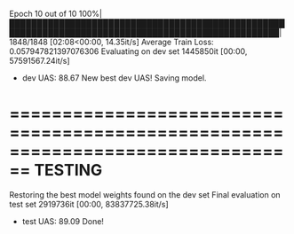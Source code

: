 Epoch 10 out of 10
100%|███████████████████████████████████████████████████████████████████████████████████████████████████| 1848/1848 [02:08<00:00, 14.35it/s]
Average Train Loss: 0.057947821397076306
Evaluating on dev set
1445850it [00:00, 57591567.24it/s]                                                                                                          
- dev UAS: 88.67
New best dev UAS! Saving model.

================================================================================
TESTING
================================================================================
Restoring the best model weights found on the dev set
Final evaluation on test set
2919736it [00:00, 83837725.38it/s]                                                                                                          
- test UAS: 89.09
Done!

